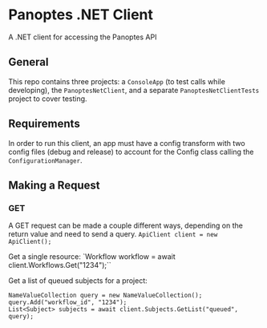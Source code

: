 # Panoptes .NET Client
A .NET client for accessing the Panoptes API

## General
This repo contains three projects: a `ConsoleApp` (to test calls while developing), the `PanoptesNetClient`, and a separate `PanoptesNetClientTests` project to cover testing.

## Requirements
In order to run this client, an app must have a config transform with two config files (debug and release) to account for the Config class calling the `ConfigurationManager`.

## Making a Request

### GET

A GET request can be made a couple different ways, depending on the return value and need to send a query.
`ApiClient client = new ApiClient();`

Get a single resource:
`Workflow workflow = await client.Workflows.Get("1234");``

Get a list of queued subjects for a project:
```
NameValueCollection query = new NameValueCollection();
query.Add("workflow_id", "1234");
List<Subject> subjects = await client.Subjects.GetList("queued", query);
```
